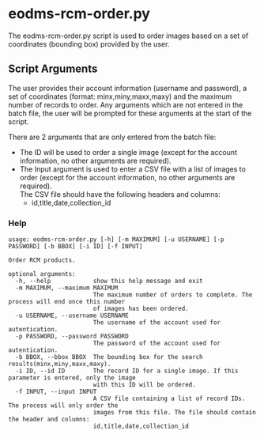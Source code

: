 # eodms-rcm-order.py

The eodms-rcm-order.py script is used to order images based on a set of coordinates (bounding box) provided by the user. 

## Script Arguments

The user provides their account information (username and password), a set of coordinates (format: minx,miny,maxx,maxy) and the maximum number of records to order. Any arguments which are not entered in the batch file, the user will be prompted for these arguments at the start of the script.

There are 2 arguments that are only entered from the batch file:
* The ID will be used to order a single image (except for the account information, no other arguments are required).
* The Input argument is used to enter a CSV file with a list of images to order (except for the account information, no other arguments are required).<br>
The CSV file should have the following headers and columns:
  * id,title,date,collection_id

### Help

```
usage: eodms-rcm-order.py [-h] [-m MAXIMUM] [-u USERNAME] [-p PASSWORD] [-b BBOX] [-i ID] [-f INPUT]

Order RCM products.

optional arguments:
  -h, --help            show this help message and exit
  -m MAXIMUM, --maximum MAXIMUM
                        The maximum number of orders to complete. The process will end once this number 
                        of images has been ordered.
  -u USERNAME, --username USERNAME
                        The username of the account used for autentication.
  -p PASSWORD, --password PASSWORD
                        The password of the account used for autentication.
  -b BBOX, --bbox BBOX  The bounding box for the search results(minx,miny,maxx,maxy).
  -i ID, --id ID        The record ID for a single image. If this parameter is entered, only the image 
                        with this ID will be ordered.
  -f INPUT, --input INPUT
                        A CSV file containing a list of record IDs. The process will only order the 
                        images from this file. The file should contain the header and columns:
                        id,title,date,collection_id
```
